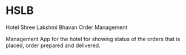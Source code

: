 # HSLB
Hotel Shree Lakshmi Bhavan Order Management

Management App for the hotel for showing status of the orders that is placed, order prepared and delivered.

